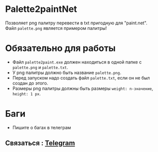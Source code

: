 # Palette2paintNet

Позволяет png палитру перевести в txt пригодную для "paint.net".<br/>
Файл `palette.png` является примером палитры!

# Обязательно для работы

- Файл `palette2paint.exe` должен находиться в одной папке с `palette.png` и `palette.txt`.
- У png палитры должно быть название `palette.png`.
- Перед запуском надо создать файл `palette.txt`, если он не был создан до этого.
- Размеры png палитры должны быть размеры `weight: n-значение`, `height: 1 px`.

# Баги

- Пишите о багах в телеграм

## Связаться : [Telegram](https://t.me/G0golMogol)
